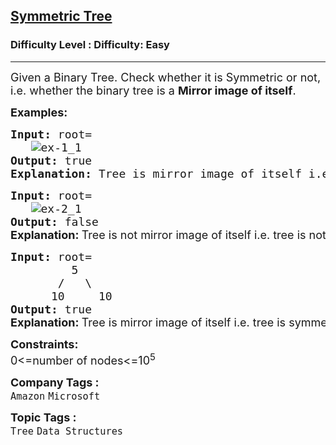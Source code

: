 <h2><a href="https://www.geeksforgeeks.org/problems/symmetric-tree/1?page=1&category=Tree&difficulty=Easy&sortBy=submissions">Symmetric Tree</a></h2><h3>Difficulty Level : Difficulty: Easy</h3><hr><div class="problems_problem_content__Xm_eO"><p><span style="font-size: 18px;">Given a Binary Tree. Check whether it&nbsp;is&nbsp;Symmetric&nbsp;or not, i.e. whether the binary tree is a&nbsp;<strong>Mirror image of itself</strong>.</span></p>
<p><span style="font-size: 18px;"><strong>Examples:</strong></span></p>
<pre><span style="font-size: 18px;"><strong>Input:</strong> root=
   <img src="https://media.geeksforgeeks.org/wp-content/uploads/20240926171713/ex-1_1.webp" alt="ex-1_1"><strong>
Output: </strong>true<strong>
Explanation: </strong>Tree is mirror image of itself i.e. tree is symmetric.</span>
</pre>
<pre><span style="font-size: 18px;"><strong>Input: </strong>root=
   <img src="https://media.geeksforgeeks.org/wp-content/uploads/20240926171713/ex-2_1.webp" alt="ex-2_1"><strong>
Output: </strong>false<br><strong style="font-family: -apple-system, BlinkMacSystemFont, 'Segoe UI', Roboto, Oxygen, Ubuntu, Cantarell, 'Open Sans', 'Helvetica Neue', sans-serif;">Explanation: </strong><span style="font-family: -apple-system, BlinkMacSystemFont, 'Segoe UI', Roboto, Oxygen, Ubuntu, Cantarell, 'Open Sans', 'Helvetica Neue', sans-serif;">Tree is not mirror image of itself i.e. tree is not symmetric.</span></span></pre>
<pre><span style="font-size: 18px;"><strong>Input: </strong>root=
         5
       /   \
      10     10<strong>
Output:</strong> true<strong><br></strong><strong style="font-family: -apple-system, BlinkMacSystemFont, 'Segoe UI', Roboto, Oxygen, Ubuntu, Cantarell, 'Open Sans', 'Helvetica Neue', sans-serif;">Explanation: </strong><span style="font-family: -apple-system, BlinkMacSystemFont, 'Segoe UI', Roboto, Oxygen, Ubuntu, Cantarell, 'Open Sans', 'Helvetica Neue', sans-serif;">Tree is mirror image of itself i.e. tree is symmetric.</span></span></pre>
<p><span style="font-size: 18px;"><strong>Constraints:</strong><br>0&lt;=number of nodes&lt;=10<sup>5</sup></span></p></div><p><span style=font-size:18px><strong>Company Tags : </strong><br><code>Amazon</code>&nbsp;<code>Microsoft</code>&nbsp;<br><p><span style=font-size:18px><strong>Topic Tags : </strong><br><code>Tree</code>&nbsp;<code>Data Structures</code>&nbsp;